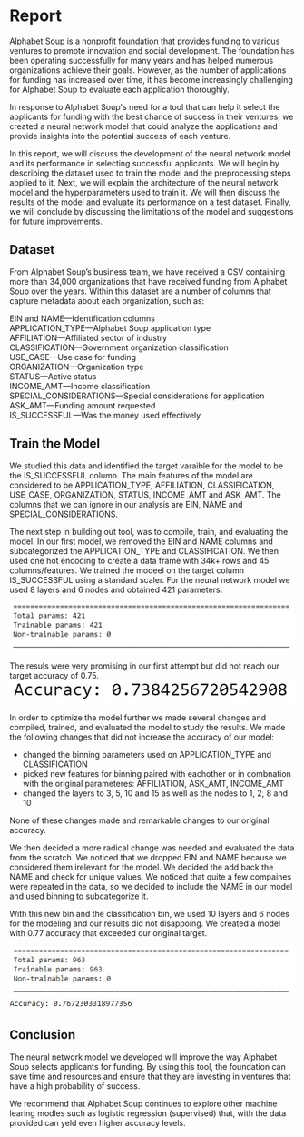 # Report

Alphabet Soup is a nonprofit foundation that provides funding to various ventures to promote innovation and social development. The foundation has been operating successfully for many years and has helped numerous organizations achieve their goals. However, as the number of applications for funding has increased over time, it has become increasingly challenging for Alphabet Soup to evaluate each application thoroughly.

In response to Alphabet Soup's need for a tool that can help it select the applicants for funding with the best chance of success in their ventures, we created a neural network model that could analyze the applications and provide insights into the potential success of each venture.

In this report, we will discuss the development of the neural network model and its performance in selecting successful applicants. We will begin by describing the dataset used to train the model and the preprocessing steps applied to it. Next, we will explain the architecture of the neural network model and the hyperparameters used to train it. We will then discuss the results of the model and evaluate its performance on a test dataset. Finally, we will conclude by discussing the limitations of the model and suggestions for future improvements.

## Dataset

From Alphabet Soup’s business team, we have received a CSV containing more than 34,000 organizations that have received funding from Alphabet Soup over the years. Within this dataset are a number of columns that capture metadata about each organization, such as:

EIN and NAME—Identification columns<br />
APPLICATION_TYPE—Alphabet Soup application type<br />
AFFILIATION—Affiliated sector of industry<br />
CLASSIFICATION—Government organization classification<br />
USE_CASE—Use case for funding<br />
ORGANIZATION—Organization type<br />
STATUS—Active status<br />
INCOME_AMT—Income classification<br />
SPECIAL_CONSIDERATIONS—Special considerations for application<br />
ASK_AMT—Funding amount requested<br />
IS_SUCCESSFUL—Was the money used effectively<br />

## Train the Model


We studied this data and identified the target varaible for the model to be the IS_SUCCESSFUL column.
The main features of the model are considered to be APPLICATION_TYPE, AFFILIATION, CLASSIFICATION, USE_CASE, ORGANIZATION, STATUS, INCOME_AMT and ASK_AMT.
The columns that we can ignore in our analysis are EIN, NAME and SPECIAL_CONSIDERATIONS.

The next step in building out tool, was to compile, train, and evaluating the model.
In our first model, we removed the EIN and NAME columns and subcategorized the APPLICATION_TYPE and CLASSIFICATION. We then used one hot encoding to create a data frame with 34k+ rows and 45 columns/features. 
We trained the modeel on the target column IS_SUCCESSFUL using a standard scaler.
For the neural network model we used 8 layers and 6 nodes and obtained 421 parameters.<br />

![plot](https://github.com/nico555c/deep-learning-challenge/blob/main/Starter_Code/1stparam.JPG)

The resuls were very promising in our first attempt but did not reach our target accuracy of 0.75.
![plot](https://github.com/nico555c/deep-learning-challenge/blob/main/Starter_Code/1stacc.JPG)

In order to optimize the model further we made several changes and compiled, trained, and evaluated the model to study the results.
We made the following changes that did not increase the accuracy of our model:
* changed the binning parameters used on APPLICATION_TYPE and CLASSIFICATION
* picked new features for binning paired with eachother or in combnation with the original parameteres: AFFILIATION, ASK_AMT, INCOME_AMT
* changed the layers to 3, 5, 10 and 15 as well as the nodes to 1, 2, 8 and 10

None of these changes made and remarkable changes to our original accuracy.

We then decided a more radical change was needed and evaluated the data from the scratch.
We noticed that we dropped EIN and NAME because we considered them irelevant for the model. We decided the add back the NAME and check for unique values. We noticed that quite a few compaines were repeated in the data, so we decided to include the NAME in our model and used binning to subcategorize it.

With this new bin and the classification bin, we used 10 layers and 6 nodes for the modeling and our results did not disappoing.
We created a model with 0.77 accuracy that exceeded our original target.<br />

![plot](https://github.com/nico555c/deep-learning-challenge/blob/main/Starter_Code/optimparam.JPG)<br />
![plot](https://github.com/nico555c/deep-learning-challenge/blob/main/Starter_Code/optimacc.JPG)

## Conclusion

The neural network model we developed will improve the way Alphabet Soup selects applicants for funding. By using this tool, the foundation can save time and resources and ensure that they are investing in ventures that have a high probability of success.

We recommend that Alphabet Soup continues to explore other machine learing modles such as logistic regression (supervised) that, with the data provided can yeld even higher accuracy levels.



